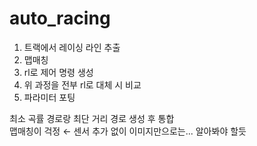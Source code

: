 # auto_racing

1. 트랙에서 레이싱 라인 추출  
2. 맵매칭
3. rl로 제어 명령 생성
4. 위 과정을 전부 rl로 대체 시 비교
5. 파라미터 포팅
   
최소 곡률 경로랑 최단 거리 경로 생성 후 통합  
맵매칭이 걱정 ← 센서 추가 없이 이미지만으로는... 알아봐야 할듯

